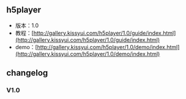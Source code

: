 ## h5player

* 版本：1.0
* 教程：[http://gallery.kissyui.com/h5player/1.0/guide/index.html](http://gallery.kissyui.com/h5player/1.0/guide/index.html)
* demo：[http://gallery.kissyui.com/h5player/1.0/demo/index.html](http://gallery.kissyui.com/h5player/1.0/demo/index.html)

## changelog

### V1.0


